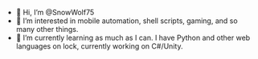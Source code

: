 - 👋 Hi, I’m @SnowWolf75
- 👀 I’m interested in mobile automation, shell scripts, gaming, and so many other things.
- 🌱 I’m currently learning as much as I can. I have Python and other web languages on lock, currently working on C#/Unity.
